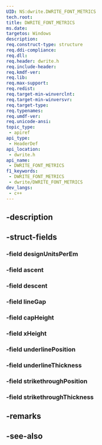 ```yaml
---
UID: NS:dwrite.DWRITE_FONT_METRICS
tech.root: 
title: DWRITE_FONT_METRICS
ms.date: 
targetos: Windows
description: 
req.construct-type: structure
req.ddi-compliance: 
req.dll: 
req.header: dwrite.h
req.include-header: 
req.kmdf-ver: 
req.lib: 
req.max-support: 
req.redist: 
req.target-min-winverclnt: 
req.target-min-winversvr: 
req.target-type: 
req.typenames: 
req.umdf-ver: 
req.unicode-ansi: 
topic_type:
 - apiref
api_type:
 - HeaderDef
api_location:
 - dwrite.h
api_name:
 - DWRITE_FONT_METRICS
f1_keywords:
 - DWRITE_FONT_METRICS
 - dwrite/DWRITE_FONT_METRICS
dev_langs:
 - c++
---
```


## -description

## -struct-fields

### -field designUnitsPerEm

### -field ascent

### -field descent

### -field lineGap

### -field capHeight

### -field xHeight

### -field underlinePosition

### -field underlineThickness

### -field strikethroughPosition

### -field strikethroughThickness

## -remarks

## -see-also

